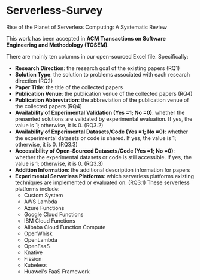 # Serverless-Survey


Rise of the Planet of Serverless Computing: A Systematic Review

This work has been accepted in **ACM Transactions on Software Engineering and Methodology (TOSEM)**.

There are mainly ten columns in our open-sourced Excel file. Specifically:

- **Research Direction**: the research goal of the existing papers (RQ1)
- **Solution Type**: the solution to problems associated with each research direction (RQ2)
- **Paper Title**: the title of the collected papers
- **Publication Venue**: the publication venue of the collected papers (RQ4)
- **Publication Abbreviation**: the abbreviation of the publication venue of the collected papers (RQ4)
- **Availability of Experimental Validation (Yes =1; No =0)**: whether the presented solutions are validated by experimental evaluation. If yes, the value is 1; otherwise, it is 0. (RQ3.2)
- **Availability of Experimental Datasets/Code (Yes =1; No =0)**: whether the experimental datasets or code is shared. If yes, the value is 1; otherwise, it is 0. (RQ3.3)
- **Accessibility of Open-Sourced Datasets/Code (Yes =1; No =0)**: whether the experimental datasets or code is still accessible. If yes, the value is 1; otherwise, it is 0. (RQ3.3)
- **Addition Information**: the additional description information for papers
- **Experimental Serverless Platforms**: which serverless platforms existing techniques are implemented or evaluated on. (RQ3.1) These serverless platforms include:
  - Custom System
  - AWS Lambda
  - Azure Functions
  - Google Cloud Functions
  - IBM Cloud Functions
  - Alibaba Cloud Function Compute
  - OpenWhisk
  - OpenLambda
  - OpenFaaS
  - Knative
  - Fission
  - Kubeless
  - Huawei's FaaS Framework 
